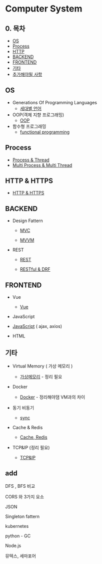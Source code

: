 # Computer System

## 0. 목차

* [OS](##OS)
* [Process](##Process)
* [HTTP](##HTTP&HTTPS)
* [BACKEND](##BACKEND)
* [FRONTEND](##FRONTEND)
* [기타](##기타)
* [추가해야될 사항](##add)



## OS

* Generations Of Programming Languages
  * [세대별 언어](CS/languages.md)
* OOP(객체 지향 프로그래밍)
  * [OOP](CS/OOP.md)
* 함수형 프로그래밍
  * [functional programming](CS/functional_programming.md)

## Process

* [Process & Thread](CS/process&thread.md)
* [Multi Process & Multi Thread](CS/multiprocess.md)

## HTTP & HTTPS

* [HTTP & HTTPS](CS/HTTP.md)



## BACKEND

* Design Fattern

  * [MVC](CS/MVC.md)

  * [MVVM](CS/MVVM.md)

* REST

  * [REST](CS/REST.md)

  * [RESTful & DRF](CS/REST++.md)

## FRONTEND

* Vue
  
  * [Vue](CS/Vue.md)
  
* JavaScript
  
* [JavaScript](CS/Javascript.md) ( ajax, axios)
  
* HTML

  

  

## 기타

* Virtual Memory ( 가상 메모리 )
  * [가상메모리](CS/VirtualMemory.md) - 정리 필요

* Docker
  * [Docker](CS/docker.md) - 정리해야댐 VM과의 차이

* 동기 비동기
  * [sync](CS/sync.md)

* Cache & Redis
  * [Cache, Redis](CS/Cache&Redis.md)

* TCP&IP (정리 필요)
  * [TCP&IP](CS/TCP&IP.md)



## add

DFS , BFS 비교

CORS 와 3가지 요소

JSON

Singleton fattern

kubernetes

python - GC

Node.js

뮤텍스, 세마포어

